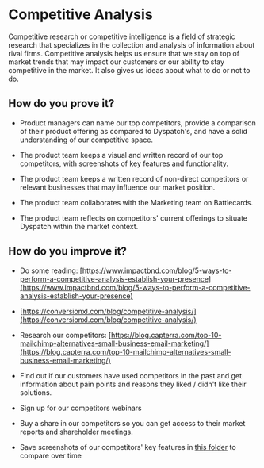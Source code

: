 # Competitive Analysis

Competitive research or competitive intelligence is a field of strategic research that specializes in the collection and analysis of information about rival firms. Competitive analysis helps us ensure that we stay on top of market trends that may impact our customers or our ability to stay competitive in the market. It also gives us ideas about what to do or not to do. 

## How do you prove it?

* Product managers can name our top competitors, provide a comparison of their product offering as compared to Dyspatch's, and have a solid understanding of our competitive space. 

* The product team keeps a visual and written record of our top competitors, with screenshots of key features and functionality. 

* The product team keeps a written record of non-direct competitors or relevant businesses that may influence our market position. 

* The product team collaborates with the Marketing team on Battlecards. 

* The product team reflects on competitors' current offerings to situate Dyspatch within the market context. 

## How do you improve it?

* Do some reading: [https://www.impactbnd.com/blog/5-ways-to-perform-a-competitive-analysis-establish-your-presence](https://www.impactbnd.com/blog/5-ways-to-perform-a-competitive-analysis-establish-your-presence) 

* [https://conversionxl.com/blog/competitive-analysis/](https://conversionxl.com/blog/competitive-analysis/)

* Research our competitors: [https://blog.capterra.com/top-10-mailchimp-alternatives-small-business-email-marketing/](https://blog.capterra.com/top-10-mailchimp-alternatives-small-business-email-marketing/)

* Find out if our customers have used competitors in the past and get information about pain points and reasons they liked / didn't like their solutions.

* Sign up for our competitors webinars

* Buy a share in our competitors so you can get access to their market reports and shareholder meetings.

* Save screenshots of our competitors' key features in [this folder](https://drive.google.com/drive/folders/1dYdPfxSD1V0qf7SGbW1BIvZox_Wien1Z) to compare over time

